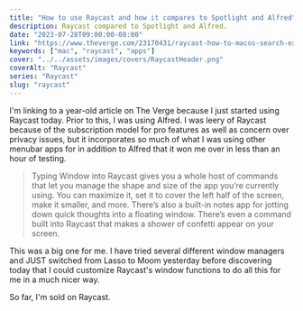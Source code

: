 ```yaml
---
title: "How to use Raycast and how it compares to Spotlight and Alfred"
description: Raycast compared to Spotlight and Alfred.
date: "2023-07-28T09:00:00-08:00"
link: "https://www.theverge.com/23170431/raycast-how-to-macos-search-extensions-alfred-spotlight"
keywords: ["mac", "raycast", "apps"]
cover: "../../assets/images/covers/RaycastHeader.png"
coverAlt: "Raycast"
series: "Raycast"
slug: "raycast"
---
```


I'm linking to a year-old article on The Verge because I just started using Raycast today. Prior to this, I was using Alfred. I was leery of Raycast because of the subscription model for pro features as well as concern over privacy issues, but it incorporates so much of what I was using other menubar apps for in addition to Alfred that it won me over in less than an hour of testing.

> Typing Window into Raycast gives you a whole host of commands that let you manage the shape and size of the app you’re currently using. You can maximize it, set it to cover the left half of the screen, make it smaller, and more. There’s also a built-in notes app for jotting down quick thoughts into a floating window. There’s even a command built into Raycast that makes a shower of confetti appear on your screen.

This was a big one for me. I have tried several different window managers and JUST switched from Lasso to Moom yesterday before discovering today that I could customize Raycast's window functions to do all this for me in a much nicer way.

So far, I'm sold on Raycast.
